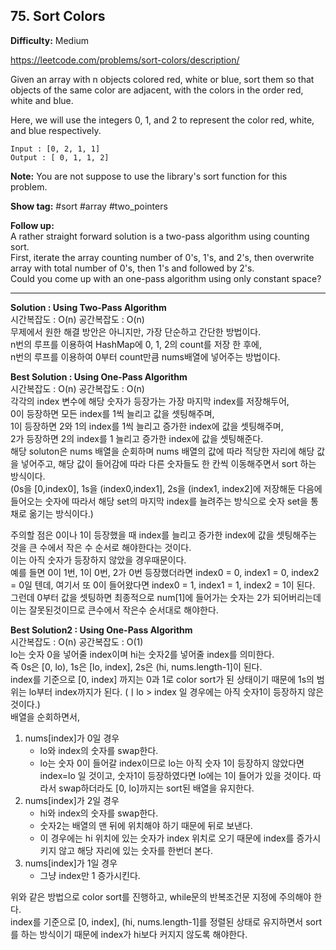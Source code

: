 ## 75. Sort Colors

**Difficulty:** Medium

https://leetcode.com/problems/sort-colors/description/

Given an array with n objects colored red, white or blue, sort them so that objects of the same color are adjacent, with the colors in the order red, white and blue. <br/>

Here, we will use the integers 0, 1, and 2 to represent the color red, white, and blue respectively. <br/>

```
Input : [0, 2, 1, 1]
Output : [ 0, 1, 1, 2]
```

**Note:** You are not suppose to use the library's sort function for this problem.

**Show tag:** \#sort \#array \#two\_pointers

**Follow up:** <br/>
A rather straight forward solution is a two-pass algorithm using counting sort. <br/>
First, iterate the array counting number of 0's, 1's, and 2's, then overwrite array with total number of 0's, then 1's and followed by 2's. <br/>
Could you come up with an one-pass algorithm using only constant space?

-----------------------------------------------

**Solution : Using Two-Pass Algorithm** <br/>
시간복잡도 : O(n) 공간복잡도 : O(n) <br/>
무제에서 원한 해결 방안은 아니지만, 가장 단순하고 간단한 방법이다. <br/>
n번의 루프를 이용하여 HashMap에 0, 1, 2의 count를 저장 한 후에, <br/>
n번의 루프를 이용하여 0부터 count만큼 nums배열에 넣어주는 방법이다. <br/>

**Best Solution : Using One-Pass Algorithm** <br/>
시간복잡도 : O(n) 공간복잡도 : O(n) <br/>
각각의 index 변수에 해당 숫자가 등장가는 가장 마지막 index를 저장해두어, <br/>
0이 등장하면 모든 index를 1씩 늘리고 값을 셋팅해주며, <br/>
1이 등장하면 2와 1의 index를 1씩 늘리고 증가한 index에 값을 셋팅해주며, <br/>
2가 등장하면 2의 index를 1 늘리고 증가한 index에 값을 셋팅해준다. <br/>
해당 soluton은 nums 배열을 순회하며 nums 배열의 값에 따라 적당한 자리에 해당 값을 넣어주고, 해당 값이 들어감에 따라 다른 숫자들도 한 칸씩 이동해주면서 sort 하는 방식이다. <br/>
(0s을 [0,index0], 1s을 (index0,index1], 2s을 (index1, index2]에 저장해둔 다음에 들어오는 숫자에 따라서 해당 set의 마지막 index를 늘려주는 방식으로 숫자 set을 통채로 옮기는 방식이다.) <br/>

주의할 점은 0이나 1이 등장했을 때 index를 늘리고 증가한 index에 값을 셋팅해주는 것을 큰 수에서 작은 수 순서로 해야한다는 것이다. <br/>
이는 아직 숫자가 등장하지 않았을 경우때문이다. <br/>
예를 들면 0이 1번, 1이 0번, 2가 0번 등장했더라면 index0 = 0, index1 = 0, index2 = 0일 텐데, 여기서 또 0이 들어왔다면 index0 = 1, index1 = 1, index2 = 1이 된다. 그런데 0부터 값을 셋팅하면 최종적으로 num[1]에 들어가는 숫자는 2가 되어버리는데 이는 잘못된것이므로 큰수에서 작은수 순서대로 해야한다. <br/>

**Best Solution2 : Using One-Pass Algorithm** <br/>
시간복잡도 : O(n) 공간복잡도 : O(1) <br/>
lo는 숫자 0을 넣어줄  index이며 hi는 숫자2를 넣어줄 index를 의미한다. <br/>
즉 0s은 [0, lo), 1s은 [lo, index], 2s은 (hi, nums.length-1]이 된다. <br/>
index를 기준으로 [0, index] 까지는 0과 1로 color sort가 된 상태이기 때문에 1s의 범위는 lo부터 index까지가 된다. (ㅣlo > index 일 경우에는 아직 숫자1이 등장하지 않은 것이다.) <br/>
배열을 순회하면서,
1. nums[index]가 0일 경우
	* lo와 index의 숫자를 swap한다.
	* lo는 숫자 0이 들어갈 index이므로 lo는 아직 숫자 1이 등장하지 않았다면 index=lo 일 것이고, 숫자1이 등장하였다면 lo에는 1이 들어가 있을 것이다. 따라서 swap하더라도 [0, lo]까지는 sort된 배열을 유지한다.
2. nums[index]가 2일 경우
	* hi와 index의 숫자를 swap한다.
	* 숫자2는 배열의 맨 뒤에 위치해야 하기 때문에 뒤로 보낸다.
	* 이 경우에는 hi 위치에 있는 숫자가 index 위치로 오기 때문에 index를 증가시키지 않고 해당 자리에 있는 숫자를 한번더 본다.
3. nums[index]가 1일 경우
	* 그냥 index만 1 증가시킨다.

위와 같은 방법으로 color sort를 진행하고, while문의 반복조건문 지정에 주의해야 한다. <br/>
index를 기준으로 [0, index], (hi, nums.length-1]를 정렬된 상태로 유지하면서 sort를 하는 방식이기 때문에 index가 hi보다 커지지 않도록 해야한다.